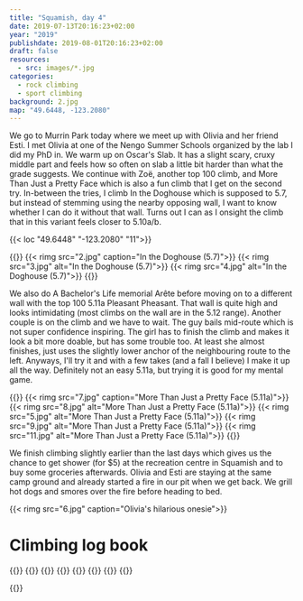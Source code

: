 ```yaml
---
title: "Squamish, day 4"
date: 2019-07-13T20:16:23+02:00
year: "2019"
publishdate: 2019-08-01T20:16:23+02:00
draft: false
resources:
  - src: images/*.jpg
categories:
  - rock climbing
  - sport climbing
background: 2.jpg
map: "49.6448, -123.2080"
---
```


We go to Murrin Park today where we meet up with Olivia and her friend Esti.
I met Olivia at one of the Nengo Summer Schools organized by the lab I did my
PhD in. We warm up on Oscar's Slab. It has a slight scary, cruxy middle part and
feels how so often on slab a little bit harder than what the grade suggests. We
continue with Zoë, another top 100 climb, and More Than Just a Pretty Face which
is also a fun climb that I get on the second try. In-between the tries, I climb
In the Doghouse which is supposed to 5.7, but instead of stemming using the
nearby opposing wall, I want to know whether I can do it without that wall.
Turns out I can as I onsight the climb that in this variant feels closer to
5.10a/b.

{{< loc "49.6448" "-123.2080" "11">}}

{{<gallery>}}
{{< rimg src="2.jpg" caption="In the Doghouse (5.7)">}}
{{< rimg src="3.jpg" alt="In the Doghouse (5.7)">}}
{{< rimg src="4.jpg" alt="In the Doghouse (5.7)">}}
{{</gallery>}}

We also do A Bachelor's Life memorial Arête before moving on to a different wall
with the top 100 5.11a Pleasant Pheasant. That wall is quite high and looks
intimidating (most climbs on the wall are in the 5.12 range). Another couple is
on the climb and we have to wait. The guy bails mid-route which is not super
confidence inspiring. The girl has to finish the climb and makes it look a bit
more doable, but has some trouble too. At least she almost finishes, just uses
the slightly lower anchor of the neighbouring route to the left. Anyways, I'll
try it and with a few takes (and a fall I believe) I make it up all the way.
Definitely not an easy 5.11a, but trying it is good for my mental game.

{{<gallery>}}
{{< rimg src="7.jpg" caption="More Than Just a Pretty Face (5.11a)">}}
{{< rimg src="8.jpg" alt="More Than Just a Pretty Face (5.11a)">}}
{{< rimg src="5.jpg" alt="More Than Just a Pretty Face (5.11a)">}}
{{< rimg src="9.jpg" alt="More Than Just a Pretty Face (5.11a)">}}
{{< rimg src="11.jpg" alt="More Than Just a Pretty Face (5.11a)">}}
{{</gallery>}}

We finish climbing slightly earlier than the last days which gives us the chance
to get shower (for \$5) at the recreation centre in Squamish and to buy some
groceries afterwards. Olivia and Esti are staying at the same camp ground and
already started a fire in our pit when we get back. We grill hot dogs and smores
over the fire before heading to bed.

{{< rimg src="6.jpg" caption="Olivia's hilarious onesie">}}

# Climbing log book

{{<climbs>}}
{{<climb name="Oscar's Slab" style="onsight" grade="5.8">}}
{{<climb name="Zoë" style="onsight" grade="5.10a">}}
{{<climb name="More Than Just a Pretty Face" style="redpoint" grade="5.10c">}}
{{<climb name="In the Doghouse" style="onsight" grade="5.7">}}
{{<climb name="A Bachelor's Life Memorial Arête" style="flash" grade="5.10a">}}
{{<climb name="Pleasant Pheasant" style="hangdog" grade="5.11a">}}
{{</climbs>}}

{{<nextday>}}
